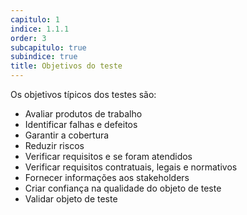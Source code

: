 ```yaml
---
capitulo: 1
indice: 1.1.1
order: 3
subcapitulo: true
subindice: true
title: Objetivos do teste
---
```


<p>Os objetivos típicos dos testes são:</p>
<ul>
    <li>Avaliar produtos de trabalho</li>
    <li>Identificar falhas e defeitos</li>
    <li>Garantir a cobertura</li>
    <li>Reduzir riscos</li>
    <li>Verificar requisitos e se foram atendidos</li>
    <li>Verificar requisitos contratuais, legais e normativos</li>
    <li>Fornecer informações aos stakeholders</li>
    <li>Criar confiança na qualidade do objeto de teste</li>
    <li>Validar objeto de teste</li>
</ul>
